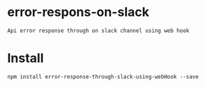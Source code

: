 # error-respons-on-slack

    Api error response through on slack channel using web hook
    
# Install 

    npm install error-response-through-slack-using-webHook --save
